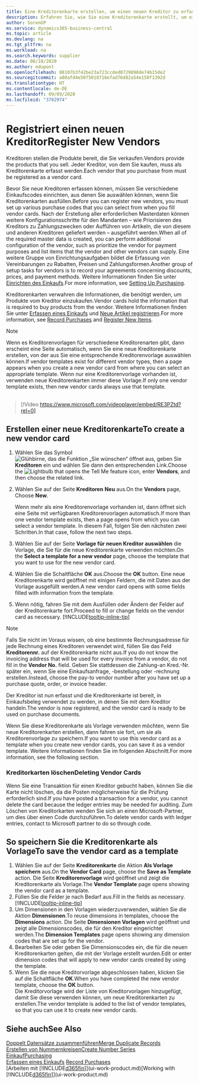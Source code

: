```yaml
---
title: Eine Kreditorenkarte erstellen, um einen neuen Kreditor zu erfassen | Microsoft Docs
description: Erfahren Sie, wie Sie eine Kreditorenkarte erstellt, um einen neuen Kreditor oder einem Lieferanten zu erfassen.
author: SorenGP
ms.service: dynamics365-business-central
ms.topic: article
ms.devlang: na
ms.tgt_pltfrm: na
ms.workload: na
ms.search.keywords: supplier
ms.date: 08/18/2020
ms.author: edupont
ms.openlocfilehash: 88107b3f42be23a723ccded0729098de74b15de2
ms.sourcegitcommit: a80afd4e5075018716efad76d82a54e158f1392d
ms.translationtype: HT
ms.contentlocale: de-DE
ms.lasthandoff: 09/09/2020
ms.locfileid: "3782974"
---
```

# <a name="register-new-vendors"></a><span data-ttu-id="d5b5b-103">Registriert einen neuen Kreditor</span><span class="sxs-lookup"><span data-stu-id="d5b5b-103">Register New Vendors</span></span>

<span data-ttu-id="d5b5b-104">Kreditoren stellen die Produkte bereit, die Sie verkaufen.</span><span class="sxs-lookup"><span data-stu-id="d5b5b-104">Vendors provide the products that you sell.</span></span> <span data-ttu-id="d5b5b-105">Jeder Kreditor, von dem Sie kaufen, muss als Kreditorenkarte erfasst werden.</span><span class="sxs-lookup"><span data-stu-id="d5b5b-105">Each vendor that you purchase from must be registered as a vendor card.</span></span>

<span data-ttu-id="d5b5b-106">Bevor Sie neue Kreditoren erfassen können, müssen Sie verschiedene Einkaufscodes einrichten, aus denen Sie auswählen können, wenn Sie Kreditorenkarten ausfüllen.</span><span class="sxs-lookup"><span data-stu-id="d5b5b-106">Before you can register new vendors, you must set up various purchase codes that you can select from when you fill vendor cards.</span></span> <span data-ttu-id="d5b5b-107">Nach der Erstellung aller erforderlichen Masterdaten können weitere Konfigurationsschritte für den Mandanten – wie Priorisieren des Kreditors zu Zahlungszwecken oder Aufführen von Artikeln, die von diesem und anderen Kreditoren geliefert werden – ausgeführt werden.</span><span class="sxs-lookup"><span data-stu-id="d5b5b-107">When all of the required master data is created, you can perform additional configuration of the vendor, such as prioritize the vendor for payment purposes and list items that the vendor and other vendors can supply.</span></span> <span data-ttu-id="d5b5b-108">Eine weitere Gruppe von Einrichtungsaufgaben bildet die Erfassung von Vereinbarungen zu Rabatten, Preisen und Zahlungsformen.</span><span class="sxs-lookup"><span data-stu-id="d5b5b-108">Another group of setup tasks for vendors is to record your agreements concerning discounts, prices, and payment methods.</span></span> <span data-ttu-id="d5b5b-109">Weitere Informationen finden Sie unter [Einrichten des Einkaufs](purchasing-setup-purchasing.md).</span><span class="sxs-lookup"><span data-stu-id="d5b5b-109">For more information, see [Setting Up Purchasing](purchasing-setup-purchasing.md).</span></span>

<span data-ttu-id="d5b5b-110">Kreditorenkarten verwahren die Informationen, die benötigt werden, um Produkte vom Kreditor einzukaufen.</span><span class="sxs-lookup"><span data-stu-id="d5b5b-110">Vendor cards hold the information that is required to buy products from the vendor.</span></span> <span data-ttu-id="d5b5b-111">Weitere Informationen finden Sie unter [Erfassen eines Einkaufs](purchasing-how-record-purchases.md) und [Neue Artikel registrieren](inventory-how-register-new-items.md).</span><span class="sxs-lookup"><span data-stu-id="d5b5b-111">For more information, see [Record Purchases](purchasing-how-record-purchases.md) and [Register New Items](inventory-how-register-new-items.md).</span></span>

> [!NOTE]  
> <span data-ttu-id="d5b5b-112">Wenn es Kreditorenvorlagen für verschiedene Kreditorenarten gibt, dann erscheint eine Seite automatisch, wenn Sie eine neue Kreditorenkarte erstellen, von der aus Sie eine entsprechende Kreditorenvorlage auswählen können.</span><span class="sxs-lookup"><span data-stu-id="d5b5b-112">If vendor templates exist for different vendor types, then a page appears when you create a new vendor card from where you can select an appropriate template.</span></span> <span data-ttu-id="d5b5b-113">Wenn nur eine Kreditorenvorlage vorhanden ist, verwenden neue Kreditorenkarten immer diese Vorlage.</span><span class="sxs-lookup"><span data-stu-id="d5b5b-113">If only one vendor template exists, then new vendor cards always use that template.</span></span>
<br><br>  

> [!Video https://www.microsoft.com/videoplayer/embed/RE3PZtd?rel=0]

## <a name="to-create-a-new-vendor-card"></a><span data-ttu-id="d5b5b-114">Erstellen einer neue Kreditorenkarte</span><span class="sxs-lookup"><span data-stu-id="d5b5b-114">To create a new vendor card</span></span>

1. <span data-ttu-id="d5b5b-115">Wählen Sie das Symbol ![Glühbirne, das die Funktion „Sie wünschen“ öffnet](media/ui-search/search_small.png "Was möchten Sie tun?") aus, geben Sie **Kreditoren** ein und wählen Sie dann den entsprechenden Link.</span><span class="sxs-lookup"><span data-stu-id="d5b5b-115">Choose the ![Lightbulb that opens the Tell Me feature](media/ui-search/search_small.png "Tell me what you want to do") icon, enter **Vendors**, and then choose the related link.</span></span>  
2. <span data-ttu-id="d5b5b-116">Wählen Sie auf der Seite **Kreditoren** **Neu** aus.</span><span class="sxs-lookup"><span data-stu-id="d5b5b-116">On the **Vendors** page, Choose **New**.</span></span>

    <span data-ttu-id="d5b5b-117">Wenn mehr als eine Kreditorenvorlage vorhanden ist, dann öffnet sich eine Seite mit verfügbaren Kreditorenvorlagen automatisch.</span><span class="sxs-lookup"><span data-stu-id="d5b5b-117">If more than one vendor template exists, then a page opens from which you can select a vendor template.</span></span> <span data-ttu-id="d5b5b-118">In diesem Fall, folgen Sie den nächsten zwei Schritten.</span><span class="sxs-lookup"><span data-stu-id="d5b5b-118">In that case, follow the next two steps.</span></span>
3. <span data-ttu-id="d5b5b-119">Wählen Sie auf der Seite **Vorlage für neuen Kreditor auswählen** die Vorlage, die Sie für die neue Kreditorenkarte verwenden möchten.</span><span class="sxs-lookup"><span data-stu-id="d5b5b-119">On the **Select a template for a new vendor** page, choose the template that you want to use for the new vendor card.</span></span>
4. <span data-ttu-id="d5b5b-120">Wählen Sie die Schaltfläche **OK** aus.</span><span class="sxs-lookup"><span data-stu-id="d5b5b-120">Choose the **OK** button.</span></span> <span data-ttu-id="d5b5b-121">Eine neue Kreditorenkarte wird geöffnet mit einigen Feldern, die mit Daten aus der Vorlage ausgefüllt werden.</span><span class="sxs-lookup"><span data-stu-id="d5b5b-121">A new vendor card opens with some fields filled with information from the template.</span></span>
5. <span data-ttu-id="d5b5b-122">Wenn nötig, fahren Sie mit dem Ausfüllen oder Ändern der Felder auf der Kreditorenkarte fort.</span><span class="sxs-lookup"><span data-stu-id="d5b5b-122">Proceed to fill or change fields on the vendor card as necessary.</span></span> [!INCLUDE[tooltip-inline-tip](includes/tooltip-inline-tip_md.md)]

> [!NOTE]  
> <span data-ttu-id="d5b5b-123">Falls Sie nicht im Voraus wissen, ob eine bestimmte Rechnungsadresse für jede Rechnung eines Kreditoren verwendet wird, füllen Sie das Feld **Kreditorennr.** auf der Kreditorenkarte nicht aus.</span><span class="sxs-lookup"><span data-stu-id="d5b5b-123">If you do not know the invoicing address that will be used for every invoice from a vendor, do not fill in the **Vendor No.** field.</span></span> <span data-ttu-id="d5b5b-124">Geben Sie stattdessen die Zahlung-an Kred.-Nr. später ein, wenn Sie eine Einkaufsanfrage, -bestellung oder -rechnung erstellen.</span><span class="sxs-lookup"><span data-stu-id="d5b5b-124">Instead, choose the pay-to vendor number after you have set up a purchase quote, order, or invoice header.</span></span>

<span data-ttu-id="d5b5b-125">Der Kreditor ist nun erfasst und die Kreditorenkarte ist bereit, in Einkaufsbeleg verwendet zu werden, in denen Sie mit dem Kreditor handeln.</span><span class="sxs-lookup"><span data-stu-id="d5b5b-125">The vendor is now registered, and the vendor card is ready to be used on purchase documents.</span></span>

<span data-ttu-id="d5b5b-126">Wenn Sie diese Kreditorenkarte als Vorlage verwenden möchten, wenn Sie neue Kreditorenkarten erstellen, dann fahren sie fort, um sie als Kreditorenvorlage zu speichern.</span><span class="sxs-lookup"><span data-stu-id="d5b5b-126">If you want to use this vendor card as a template when you create new vendor cards, you can save it as a vendor template.</span></span> <span data-ttu-id="d5b5b-127">Weitere Informationen finden Sie im folgenden Abschnitt.</span><span class="sxs-lookup"><span data-stu-id="d5b5b-127">For more information, see the following section.</span></span>

### <a name="deleting-vendor-cards"></a><span data-ttu-id="d5b5b-128">Kreditorkarten löschen</span><span class="sxs-lookup"><span data-stu-id="d5b5b-128">Deleting Vendor Cards</span></span>
<span data-ttu-id="d5b5b-129">Wenn Sie eine Transaktion für einen Kreditor gebucht haben, können Sie die Karte nicht löschen, da die Posten möglicherweise für die Prüfung erforderlich sind.</span><span class="sxs-lookup"><span data-stu-id="d5b5b-129">If you have posted a transaction for a vendor, you cannot delete the card because the ledger entries may be needed for auditing.</span></span> <span data-ttu-id="d5b5b-130">Zum Löschen von Kreditorkarten wenden Sie sich an einen Microsoft-Partner, um dies über einen Code durchzuführen.</span><span class="sxs-lookup"><span data-stu-id="d5b5b-130">To delete vendor cards with ledger entries, contact to Microsoft partner to do so through code.</span></span>

## <a name="to-save-the-vendor-card-as-a-template"></a><span data-ttu-id="d5b5b-131">So speichern Sie die Kreditorenkarte als Vorlage</span><span class="sxs-lookup"><span data-stu-id="d5b5b-131">To save the vendor card as a template</span></span>
1. <span data-ttu-id="d5b5b-132">Wählen Sie auf der Seite **Kreditorenkarte** die Aktion **Als Vorlage speichern** aus.</span><span class="sxs-lookup"><span data-stu-id="d5b5b-132">On the **Vendor Card** page, choose the **Save as Template** action.</span></span> <span data-ttu-id="d5b5b-133">Die Seite **Kreditorenvorlage** wird geöffnet und zeigt die Kreditorenkarte als Vorlage.</span><span class="sxs-lookup"><span data-stu-id="d5b5b-133">The **Vendor Template** page opens showing the vendor card as a template.</span></span>
2. <span data-ttu-id="d5b5b-134">Füllen Sie die Felder je nach Bedarf aus.</span><span class="sxs-lookup"><span data-stu-id="d5b5b-134">Fill in the fields as necessary.</span></span> [!INCLUDE[tooltip-inline-tip](includes/tooltip-inline-tip_md.md)]
3. <span data-ttu-id="d5b5b-135">Um Dimensionen in den Vorlagen wiederzuverwenden, wählen Sie die Aktion **Dimensionen**.</span><span class="sxs-lookup"><span data-stu-id="d5b5b-135">To reuse dimensions in templates, choose the **Dimensions** action.</span></span> <span data-ttu-id="d5b5b-136">Die Seite **Dimensionen Vorlagen** wird geöffnet und zeigt alle Dimensionscodes, die für den Kreditor eingerichtet werden.</span><span class="sxs-lookup"><span data-stu-id="d5b5b-136">The **Dimension Templates** page opens showing any dimension codes that are set up for the vendor.</span></span>
4. <span data-ttu-id="d5b5b-137">Bearbeiten Sie oder geben Sie Dimensionscodes ein, die für die neuen Kreditorenkarten gelten, die mit der Vorlage erstellt wurden.</span><span class="sxs-lookup"><span data-stu-id="d5b5b-137">Edit or enter dimension codes that will apply to new vendor cards created by using the template.</span></span>
5. <span data-ttu-id="d5b5b-138">Wenn Sie die neue Kreditorvorlage abgeschlossen haben, klicken Sie auf die Schaltfläche **OK**.</span><span class="sxs-lookup"><span data-stu-id="d5b5b-138">When you have completed the new vendor template, choose the **OK** button.</span></span>  
   <span data-ttu-id="d5b5b-139">Die Kreditorvorlage wird der Liste von Kreditorvorlagen hinzugefügt, damit Sie diese verwenden können, um neue Kreditorenkarten zu erstellen.</span><span class="sxs-lookup"><span data-stu-id="d5b5b-139">The vendor template is added to the list of vendor templates, so that you can use it to create new vendor cards.</span></span>

## <a name="see-also"></a><span data-ttu-id="d5b5b-140">Siehe auch</span><span class="sxs-lookup"><span data-stu-id="d5b5b-140">See Also</span></span>
[<span data-ttu-id="d5b5b-141">Doppelt Datensätze zusammenführen</span><span class="sxs-lookup"><span data-stu-id="d5b5b-141">Merge Duplicate Records</span></span>](sales-how-merge-duplicate-records.md)  
[<span data-ttu-id="d5b5b-142">Erstellen von Nummernkreisen</span><span class="sxs-lookup"><span data-stu-id="d5b5b-142">Create Number Series</span></span>](ui-create-number-series.md)  
[<span data-ttu-id="d5b5b-143">Einkauf</span><span class="sxs-lookup"><span data-stu-id="d5b5b-143">Purchasing</span></span>](purchasing-manage-purchasing.md)  
<span data-ttu-id="d5b5b-144">[Erfassen eines Einkaufs](purchasing-how-record-purchases.md) </span><span class="sxs-lookup"><span data-stu-id="d5b5b-144">[Record Purchases](purchasing-how-record-purchases.md) </span></span>  
<span data-ttu-id="d5b5b-145">[Arbeiten mit [!INCLUDE[d365fin](includes/d365fin_md.md)]](ui-work-product.md)</span><span class="sxs-lookup"><span data-stu-id="d5b5b-145">[Working with [!INCLUDE[d365fin](includes/d365fin_md.md)]](ui-work-product.md)</span></span>  
